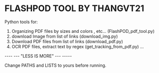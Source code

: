 # FLASHPOD TOOL BY THANGVT21
Python tools for:
  1. Organizing PDF files by sizes and colors , etc... (FlashPOD_pdf_tool.py)
  2. download Image from list of links (download_img.py)
  3. Download PDF files from list of links (download_pdf.py)
  4. OCR PDF files, extract text by regex (get_tracking_from_pdf.py)
...

---- --- "LESS IS MORE" --- -----

Change PATHS and LISTS to yours before running.


